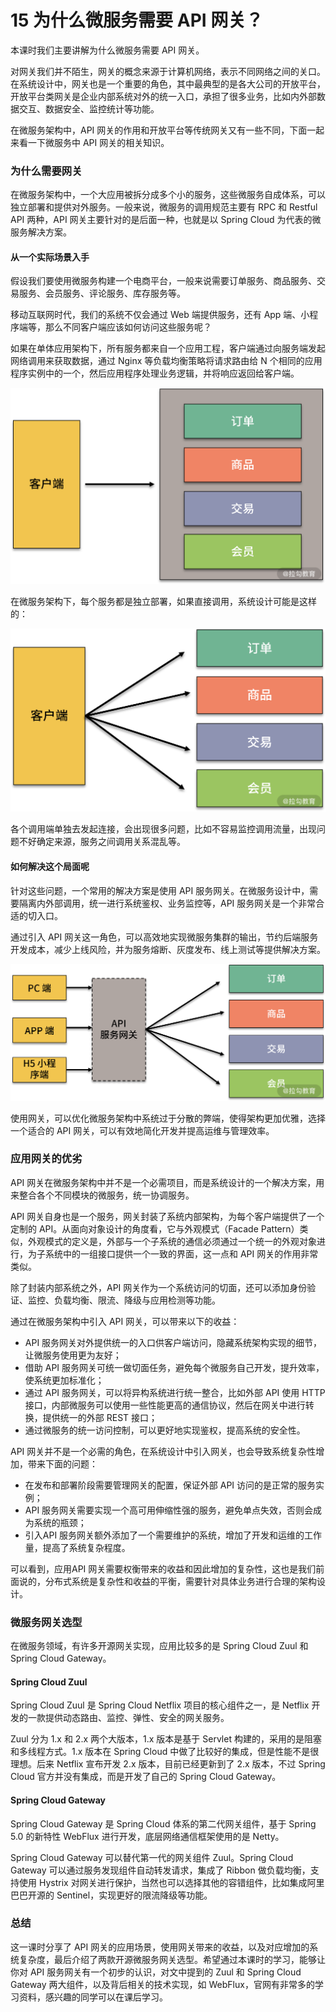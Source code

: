 # 15 为什么微服务需要 API 网关？

本课时我们主要讲解为什么微服务需要 API 网关。

对网关我们并不陌生，网关的概念来源于计算机网络，表示不同网络之间的关口。在系统设计中，网关也是一个重要的角色，其中最典型的是各大公司的开放平台，开放平台类网关是企业内部系统对外的统一入口，承担了很多业务，比如内外部数据交互、数据安全、监控统计等功能。

在微服务架构中，API 网关的作用和开放平台等传统网关又有一些不同，下面一起来看一下微服务中 API 网关的相关知识。

### 为什么需要网关

在微服务架构中，一个大应用被拆分成多个小的服务，这些微服务自成体系，可以独立部署和提供对外服务。一般来说，微服务的调用规范主要有 RPC 和 Restful API 两种，API 网关主要针对的是后面一种，也就是以 Spring Cloud 为代表的微服务解决方案。

#### 从一个实际场景入手

假设我们要使用微服务构建一个电商平台，一般来说需要订单服务、商品服务、交易服务、会员服务、评论服务、库存服务等。

移动互联网时代，我们的系统不仅会通过 Web 端提供服务，还有 App 端、小程序端等，那么不同客户端应该如何访问这些服务呢？

如果在单体应用架构下，所有服务都来自一个应用工程，客户端通过向服务端发起网络调用来获取数据，通过 Nginx 等负载均衡策略将请求路由给 N 个相同的应用程序实例中的一个，然后应用程序处理业务逻辑，并将响应返回给客户端。

![1.png](assets/Ciqc1F7DuLWALZMDAAB1i-97j1c184.png)

在微服务架构下，每个服务都是独立部署，如果直接调用，系统设计可能是这样的：

![2.png](assets/Ciqc1F7DuNqAJXtiAAC4PwBmfM0342.png)

各个调用端单独去发起连接，会出现很多问题，比如不容易监控调用流量，出现问题不好确定来源，服务之间调用关系混乱等。

#### 如何解决这个局面呢

针对这些问题，一个常用的解决方案是使用 API 服务网关。在微服务设计中，需要隔离内外部调用，统一进行系统鉴权、业务监控等，API 服务网关是一个非常合适的切入口。

通过引入 API 网关这一角色，可以高效地实现微服务集群的输出，节约后端服务开发成本，减少上线风险，并为服务熔断、灰度发布、线上测试等提供解决方案。

![3.png](assets/CgqCHl7DuPuAH-1AAAE28Z6XTRo611.png)

使用网关，可以优化微服务架构中系统过于分散的弊端，使得架构更加优雅，选择一个适合的 API 网关，可以有效地简化开发并提高运维与管理效率。

### 应用网关的优劣

API 网关在微服务架构中并不是一个必需项目，而是系统设计的一个解决方案，用来整合各个不同模块的微服务，统一协调服务。

API 网关自身也是一个服务，网关封装了系统内部架构，为每个客户端提供了一个定制的 API。从面向对象设计的角度看，它与外观模式（Facade Pattern）类似，外观模式的定义是，外部与一个子系统的通信必须通过一个统一的外观对象进行，为子系统中的一组接口提供一个一致的界面，这一点和 API 网关的作用非常类似。

除了封装内部系统之外，API 网关作为一个系统访问的切面，还可以添加身份验证、监控、负载均衡、限流、降级与应用检测等功能。

通过在微服务架构中引入 API 网关，可以带来以下的收益：

- API 服务网关对外提供统一的入口供客户端访问，隐藏系统架构实现的细节，让微服务使用更为友好；
- 借助 API 服务网关可统一做切面任务，避免每个微服务自己开发，提升效率，使系统更加标准化；
- 通过 API 服务网关，可以将异构系统进行统一整合，比如外部 API 使用 HTTP 接口，内部微服务可以使用一些性能更高的通信协议，然后在网关中进行转换，提供统一的外部 REST 接口；
- 通过微服务的统一访问控制，可以更好地实现鉴权，提高系统的安全性。

API 网关并不是一个必需的角色，在系统设计中引入网关，也会导致系统复杂性增加，带来下面的问题：

- 在发布和部署阶段需要管理网关的配置，保证外部 API 访问的是正常的服务实例；
- API 服务网关需要实现一个高可用伸缩性强的服务，避免单点失效，否则会成为系统的瓶颈；
- 引入API 服务网关额外添加了一个需要维护的系统，增加了开发和运维的工作量，提高了系统复杂程度。

可以看到，应用API 网关需要权衡带来的收益和因此增加的复杂性，这也是我们前面说的，分布式系统是复杂性和收益的平衡，需要针对具体业务进行合理的架构设计。

### 微服务网关选型

在微服务领域，有许多开源网关实现，应用比较多的是 Spring Cloud Zuul 和 Spring Cloud Gateway。

#### Spring Cloud Zuul

Spring Cloud Zuul 是 Spring Cloud Netflix 项目的核心组件之一，是 Netflix 开发的一款提供动态路由、监控、弹性、安全的网关服务。

Zuul 分为 1.x 和 2.x 两个大版本，1.x 版本是基于 Servlet 构建的，采用的是阻塞和多线程方式。1.x 版本在 Spring Cloud 中做了比较好的集成，但是性能不是很理想。后来 Netflix 宣布开发 2.x 版本，目前已经更新到了 2.x 版本，不过 Spring Cloud 官方并没有集成，而是开发了自己的 Spring Cloud Gateway。

#### Spring Cloud Gateway

Spring Cloud Gateway 是 Spring Cloud 体系的第二代网关组件，基于 Spring 5.0 的新特性 WebFlux 进行开发，底层网络通信框架使用的是 Netty。

Spring Cloud Gateway 可以替代第一代的网关组件 Zuul。Spring Cloud Gateway 可以通过服务发现组件自动转发请求，集成了 Ribbon 做负载均衡，支持使用 Hystrix 对网关进行保护，当然也可以选择其他的容错组件，比如集成阿里巴巴开源的 Sentinel，实现更好的限流降级等功能。

### 总结

这一课时分享了 API 网关的应用场景，使用网关带来的收益，以及对应增加的系统复杂度，最后介绍了两款开源微服务网关选型。希望通过本课时的学习，能够让你对 API 服务网关有一个初步的认识，对文中提到的 Zuul 和 Spring Cloud Gateway 两大组件，以及背后相关的技术实现，如 WebFlux，官网有非常多的学习资料，感兴趣的同学可以在课后学习。
